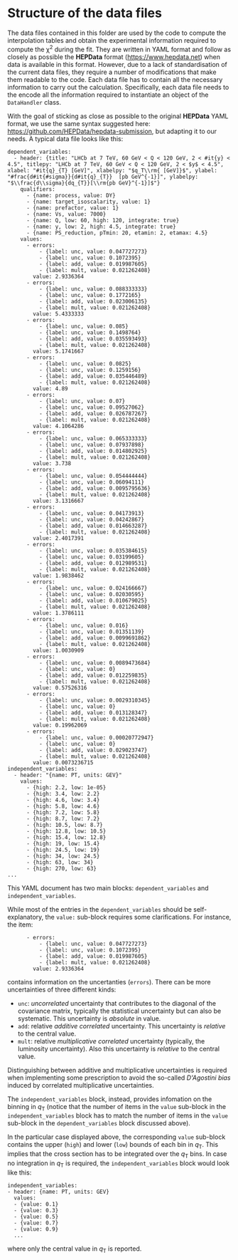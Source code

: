 # Structure of the data files

The data files contained in this folder are used by the code to compute the interpolation tables and obtain the experimental information required to compute the χ<sup>2</sup> during the fit. They are written in YAML format and follow as closely as possible the **HEPData** format (https://www.hepdata.net) when data is available in this format. However, due to a lack of standardisation of the current data files, they require a number of modifications that make them readable to the code. Each data file has to contain all the necessary information to carry out the calculation. Specifically, each data file needs to the encode all the information required to instantiate an object of the `DataHandler` class.

With the goal of sticking as close as possible to the original **HEPData** YAML format, we use the same syntax suggested here: https://github.com/HEPData/hepdata-submission, but adapting it to our needs. A typical data file looks like this:
```Shell
dependent_variables:
  - header: {title: "LHCb at 7 TeV, 60 GeV < Q < 120 GeV, 2 < #it{y} < 4.5", titlepy: "LHCb at 7 TeV, 60 GeV < Q < 120 GeV, 2 < $y$ < 4.5", xlabel: "#it{q}_{T} [GeV]", xlabelpy: "$q_T\\rm{ [GeV]}$", ylabel: "#frac{d#it{#sigma}}{d#it{q}_{T}}  [pb GeV^{-1}]", ylabelpy: "$\\frac{d\\sigma}{dq_{T}}[\\rm{pb GeV}^{-1}]$"}
    qualifiers:
      - {name: process, value: DY}
      - {name: target_isoscalarity, value: 1}
      - {name: prefactor, value: 1}
      - {name: Vs, value: 7000}
      - {name: Q, low: 60, high: 120, integrate: true}
      - {name: y, low: 2, high: 4.5, integrate: true}
      - {name: PS_reduction, pTmin: 20, etamin: 2, etamax: 4.5}
    values:
      - errors:
          - {label: unc, value: 0.047727273}
          - {label: unc, value: 0.1072395}
          - {label: add, value: 0.019987605}
          - {label: mult, value: 0.021262408}
        value: 2.9336364
      - errors:
          - {label: unc, value: 0.088333333}
          - {label: unc, value: 0.1772165}
          - {label: add, value: 0.023006135}
          - {label: mult, value: 0.021262408}
        value: 5.4333333
      - errors:
          - {label: unc, value: 0.085}
          - {label: unc, value: 0.1498764}
          - {label: add, value: 0.035593493}
          - {label: mult, value: 0.021262408}
        value: 5.1741667
      - errors:
          - {label: unc, value: 0.0825}
          - {label: unc, value: 0.1259156}
          - {label: add, value: 0.035446489}
          - {label: mult, value: 0.021262408}
        value: 4.89
      - errors:
          - {label: unc, value: 0.07}
          - {label: unc, value: 0.09527062}
          - {label: add, value: 0.026787267}
          - {label: mult, value: 0.021262408}
        value: 4.1064286
      - errors:
          - {label: unc, value: 0.065333333}
          - {label: unc, value: 0.07937898}
          - {label: add, value: 0.014802925}
          - {label: mult, value: 0.021262408}
        value: 3.738
      - errors:
          - {label: unc, value: 0.054444444}
          - {label: unc, value: 0.06094111}
          - {label: add, value: 0.0095795636}
          - {label: mult, value: 0.021262408}
        value: 3.1316667
      - errors:
          - {label: unc, value: 0.04173913}
          - {label: unc, value: 0.04242867}
          - {label: add, value: 0.014663287}
          - {label: mult, value: 0.021262408}
        value: 2.4017391
      - errors:
          - {label: unc, value: 0.035384615}
          - {label: unc, value: 0.03199605}
          - {label: add, value: 0.012989531}
          - {label: mult, value: 0.021262408}
        value: 1.9838462
      - errors:
          - {label: unc, value: 0.024166667}
          - {label: unc, value: 0.02030595}
          - {label: add, value: 0.010679025}
          - {label: mult, value: 0.021262408}
        value: 1.3786111
      - errors:
          - {label: unc, value: 0.016}
          - {label: unc, value: 0.01351139}
          - {label: add, value: 0.0099691862}
          - {label: mult, value: 0.021262408}
        value: 1.0030909
      - errors:
          - {label: unc, value: 0.0089473684}
          - {label: unc, value: 0}
          - {label: add, value: 0.012259835}
          - {label: mult, value: 0.021262408}
        value: 0.57526316
      - errors:
          - {label: unc, value: 0.0029310345}
          - {label: unc, value: 0}
          - {label: add, value: 0.013128347}
          - {label: mult, value: 0.021262408}
        value: 0.19962069
      - errors:
          - {label: unc, value: 0.00020772947}
          - {label: unc, value: 0}
          - {label: add, value: 0.029023747}
          - {label: mult, value: 0.021262408}
        value: 0.0073236715
independent_variables:
  - header: "{name: PT, units: GEV}"
    values:
      - {high: 2.2, low: 1e-05}
      - {high: 3.4, low: 2.2}
      - {high: 4.6, low: 3.4}
      - {high: 5.8, low: 4.6}
      - {high: 7.2, low: 5.8}
      - {high: 8.7, low: 7.2}
      - {high: 10.5, low: 8.7}
      - {high: 12.8, low: 10.5}
      - {high: 15.4, low: 12.8}
      - {high: 19, low: 15.4}
      - {high: 24.5, low: 19}
      - {high: 34, low: 24.5}
      - {high: 63, low: 34}
      - {high: 270, low: 63}
...
```
This YAML document has two main blocks: `dependent_variables` and `independent_variables`. 

While most of the entries in the `dependent_variables` should be self-explanatory, the `value:` sub-block requires some clarifications. For instance, the item:
```Shell
      - errors:
          - {label: unc, value: 0.047727273}
          - {label: unc, value: 0.1072395}
          - {label: add, value: 0.019987605}
          - {label: mult, value: 0.021262408}
        value: 2.9336364
```
contains information on the uncertanties (`errors`). There can be more uncertainties of three different kinds:
- `unc`: *uncorrelated* uncertainty that contributes to the diagonal of the covariance matrix, typically the statistical uncertainty but can also be systematic. This uncertainty is *absolute* in value.
- `add`: relative *additive correlated* uncertainty. This uncertainty is *relative* to the central value.
- `mult`: relative *multiplicative correlated* uncertainty (typically, the luminosity uncertainty). Also this uncertainty is *relative* to the central value.

Distinguishing between additive and multiplicative uncertainties is required when implementing some prescription to avoid the so-called *D'Agostini bias* induced by correlated multiplicative uncertainties.

The `independent_variables` block, instead, provides infomation on the binning in *q*<sub>T</sub> (notice that the number of items in the `value` sub-block in the `independent_variables` block has to match the number of items in the `value` sub-block in the `dependent_variables` block discussed above).

In the particular case displayed above, the corresponding `value` sub-block contains the upper (`high`) and lower (`low`) bounds of each bin in *q*<sub>T</sub>. This implies that the cross section has to be integrated over the *q*<sub>T</sub> bins. In case no integration in *q*<sub>T</sub> is required, the `independent_variables` block would look like this:
```Shell
independent_variables:
- header: {name: PT, units: GEV}
  values:
  - {value: 0.1}
  - {value: 0.3}
  - {value: 0.5}
  - {value: 0.7}
  - {value: 0.9}
  ...
```
where only the central value in *q*<sub>T</sub> is reported.
